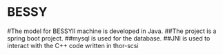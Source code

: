 # BESSY
#The model for BESSYII machine is developed in Java.
##The project is a spring boot project.
##mysql is used for the database.
##JNI is used to interact with the C++ code written in thor-scsi
